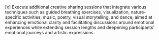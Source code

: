 [x] Execute additional creative sharing sessions that integrate various techniques such as guided breathing exercises, visualization, nature-specific activities, music, poetry, visual storytelling, and dance, aimed at enhancing emotional clarity and facilitating discussions around emotional experiences while extending session lengths and deepening participants' emotional journeys and artistic expressions.